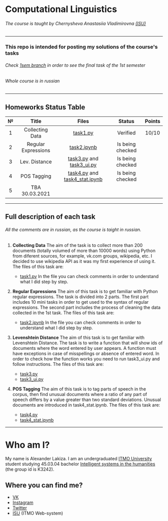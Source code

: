 # Computational Linguistics
###### The course is taught by Chernysheva Anastasiia Vladimirovna [(ISU)](https://isu.ifmo.ru/pls/apex/f?p=2143:PERSON:102085728817403::NO:RP:PID:182049)
---
### This repo is intended for posting my solutions of the course's tasks
###### Check [1sem branch](https://github.com/alexanderlakiza/cs224/tree/1sem) in order to see the final task of the 1st semester
###### Whole course is in russian
---
## Homeworks Status Table

| № | Title | Files | Status | Points |
|:-:|:-:|:-:|:-:|:-:|
| 1 | Collecting Data | [task1.py](https://github.com/alexanderlakiza/cs224/blob/main/task1.py) | Verified | 10/10 |
| 2 | Regular Expressions | [task2.ipynb](https://github.com/alexanderlakiza/cs224/blob/main/task2.ipynb) | Is being checked |  |
| 3 | Lev. Distance | [task3.py](https://github.com/alexanderlakiza/cs224/blob/main/task3.py) and [task3_ui.py](https://github.com/alexanderlakiza/cs224/blob/main/task3_ui.py)  | Is being checked |  |
| 4 | POS Tagging | [task4.py](https://github.com/alexanderlakiza/cs224/blob/main/task4.py) and [task4_stat.ipynb](https://github.com/alexanderlakiza/cs224/blob/main/task4_stat.ipynb) | Is being checked |  |
| 5 | TBA 30.03.2021 |  |  |  |

---
## Full description of each task
###### All the comments are in russian, as the course is taight in russian.
1. __Collecting Data__ 
    The aim of the task is to collect more than 200 documents (totally volumed of more than 10000 words) using Python from diferent sources, for example, vk.com groups, wikipedia, etc. I decided to use wikipedia API as it was my first experience of using it. 
    The files of this task are:
    * [task1.py](https://github.com/alexanderlakiza/cs224/blob/main/task1.py)
    In the file you can check comments in order to understand what I did step by step.
    
2. __Regular Expressions__ 
    The aim of this task is to get familiar with Python regular expressions. The task is divided into 2 parts. The first part includes 10 mini tasks in order to get used to the syntax of regular expressions. The second part includes the process of cleaning the data collected in the 1st task.
    The files of this task are:
    * [task2.ipynb](https://github.com/alexanderlakiza/cs224/blob/main/task2.ipynb)
    In the file you can check comments in order to understand what I did step by step.
     
3. __Levenshtein Distance__ 
    The aim of this task is to get familiar with Levenshtein Distance. The task is to write a function that will show ids of documents where the word entered by user appears. A function must have exceptions in case of misspellings or absence of entered word. In order to check how the function works you need to run task3_ui.py and follow instructions.
    The files of this task are:
    * [task3.py](https://github.com/alexanderlakiza/cs224/blob/main/task3.py) 
    * [task3_ui.py](https://github.com/alexanderlakiza/cs224/blob/main/task3_ui.py)

4. __POS Tagging__ 
    The aim of this task is to tag parts of speech in the corpus, then find unusual documents where a ratio of any part of speech differs by a value greater than two standard deviations. Unusual documents are introduced in task4_stat.ipynb.
    The files of this task are:
    * [task4.py](https://github.com/alexanderlakiza/cs224/blob/main/task4.py)
    * [task4_stat.ipynb](https://github.com/alexanderlakiza/cs224/blob/main/task4_stat.ipynb)

---

# Who am I?
My name is Alexander Lakiza. I am an undergraduated [ITMO University](https://itmo.ru/ru/) student studying 45.03.04 bachelor [Intelligent systems in the humanities](https://abit.itmo.ru/program/14533/) (the group id is K3242).
## Where you can find me?
* [VK](https://vk.com/alexanderlakiza)
* [Instagram](https://www.instagram.com/alexanderlakiza/)
* [Twitter](https://twitter.com/alexlakiza)
* [ISU](https://isu.ifmo.ru/pls/apex/f?p=2143:PERSON:102085728817403::NO:RP:PID:285469) (ITMO Web-system)